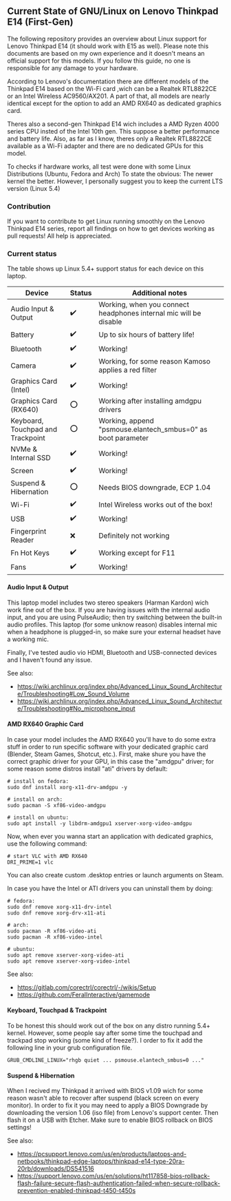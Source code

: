## Current State of GNU/Linux on Lenovo Thinkpad E14 (First-Gen)

The following repository provides an overview about Linux support for Lenovo Thinkpad E14 (it should work with E15 as well). Please note this documents are based on my own experience and it doesn't means an official support for this models. If you follow this guide, no one is responsible for any damage to your hardware.

According to Lenovo's documentation there are different models of the Thinkpad E14 based on the Wi-Fi card ,wich can be a Realtek RTL8822CE or an Intel Wireless AC9560/AX201. A part of that, all models are nearly identical except for the option to add an AMD RX640 as dedicated graphics card. 

Theres also a second-gen Thinkpad E14 wich includes a AMD Ryzen 4000 series CPU insted of the Intel 10th gen. This suppose a better performance and battery life. Also, as far as I know, theres only a Realtek RTL8822CE available as a Wi-Fi adapter and there are no dedicated GPUs for this model.

To checks if hardware works, all test were done with some Linux Distributions (Ubuntu, Fedora and Arch) To state the obvious: The newer kernel the better. However, I personally suggest you to keep the current LTS version (Linux 5.4)


### Contribution

If you want to contribute to get Linux running smoothly on the Lenovo Thinkpad E14 series, report all findings on how to get devices working as pull requests! All help is appreciated.

### Current status

The table shows up Linux 5.4+ support status for each device on this laptop.

| Device                            | Status                              | Additional notes                                                                |
|-----------------------------------|-------------------------------------|---------------------------------------------------------------------------------|
| Audio Input & Output              | :heavy_check_mark:                  | Working, when you connect headphones internal mic will be disable               |
| Battery                           | :heavy_check_mark:                  | Up to six hours of battery life!                                                | 
| Bluetooth                         | :heavy_check_mark:                  | Working!                                                                        |
| Camera                            | :heavy_check_mark:                  | Working, for some reason Kamoso applies a red filter                            |
| Graphics Card (Intel)             | :heavy_check_mark:                  | Working!                                                                        |
| Graphics Card (RX640)             | :o:                                 | Working after installing amdgpu drivers                                         |
| Keyboard, Touchpad and Trackpoint | :o:                                 | Working, append "psmouse.elantech_smbus=0" as boot parameter                    |
| NVMe & Internal SSD               | :heavy_check_mark:                  | Working!                                                                        |
| Screen                            | :heavy_check_mark:                  | Working!                                                                        |
| Suspend & Hibernation             | :o:                                 | Needs BIOS downgrade, ECP 1.04                                                  |
| Wi-Fi                             | :heavy_check_mark:                  | Intel Wireless works out of the box!                                            |
| USB                               | :heavy_check_mark:                  | Working!                                                                        |
| Fingerprint Reader                | :x:                                 | Definitely not working                                                          |
| Fn Hot Keys                       | :heavy_check_mark:                  | Working except for F11                                                          |
| Fans                              | :heavy_check_mark:                  | Working!                                                                        |


#### Audio Input & Output

This laptop model includes two stereo speakers (Harman Kardon) wich work fine out of the box. If you are having issues with the internal audio input, and you are using PulseAudio; then try switching between the built-in audio profiles. This laptop (for some unknow reason) disables internal mic when a headphone is plugged-in, so make sure your external headset have a working mic.

Finally, I've tested audio vio HDMI, Bluetooth and USB-connected devices and I haven't found any issue.

See also:
 - https://wiki.archlinux.org/index.php/Advanced_Linux_Sound_Architecture/Troubleshooting#Low_Sound_Volume
 - https://wiki.archlinux.org/index.php/Advanced_Linux_Sound_Architecture/Troubleshooting#No_microphone_input

#### AMD RX640 Graphic Card

In case your model includes the AMD RX640 you'll have to do some extra stuff in order to run specific software with your dedicated graphic card (Blender, Steam Games, Shotcut, etc.). First, make shure you have the correct graphic driver for your GPU, in this case the "amdgpu" driver; for some reason some distros install "ati" drivers by default:

    # install on fedora:
    sudo dnf install xorg-x11-drv-amdgpu -y
    
    # install on arch:
    sudo pacman -S xf86-video-amdgpu
    
    # install on ubuntu:
    sudo apt install -y libdrm-amdgpu1 xserver-xorg-video-amdgpu
    
Now, when ever you wanna start an application with dedicated graphics, use the following command:

    # start VLC with AMD RX640
    DRI_PRIME=1 vlc

You can also create custom .desktop entries or launch arguments on Steam.

In case you have the Intel or ATI drivers you can uninstall them by doing:

    # fedora:
    sudo dnf remove xorg-x11-drv-intel 
    sudo dnf remove xorg-drv-x11-ati
    
    # arch:
    sudo pacman -R xf86-video-ati 
    sudo pacman -R xf86-video-intel
    
    # ubuntu:
    sudo apt remove xserver-xorg-video-ati
    sudo apt remove xserver-xorg-video-intel

See also:

- https://gitlab.com/corectrl/corectrl/-/wikis/Setup
- https://github.com/FeralInteractive/gamemode

#### Keyboard, Touchpad & Trackpoint

To be honest this should work out of the box on any distro running 5.4+ kernel. However, some people say after some time the touchpad and trackpad stop working (some kind of freeze?). I order to fix it add the following line in your grub configuration file.
    
    GRUB_CMDLINE_LINUX="rhgb quiet ... psmouse.elantech_smbus=0 ..."
    
#### Suspend & Hibernation

When I recived my Thinkpad it arrived with BIOS v1.09 wich for some reason wasn't able to recover after suspend (black screen on every monitor). In order to fix it you may need to apply a BIOS Downgrade by downloading the version 1.06 (iso file) from Lenovo's support center. Then flash it on a USB with Etcher. Make sure to enable BIOS rollback on BIOS settings!

See also:
- https://pcsupport.lenovo.com/us/en/products/laptops-and-netbooks/thinkpad-edge-laptops/thinkpad-e14-type-20ra-20rb/downloads/DS541516
- https://support.lenovo.com/us/en/solutions/ht117858-bios-rollback-flash-failure-secure-flash-authentication-failed-when-secure-rollback-prevention-enabled-thinkpad-t450-t450s

